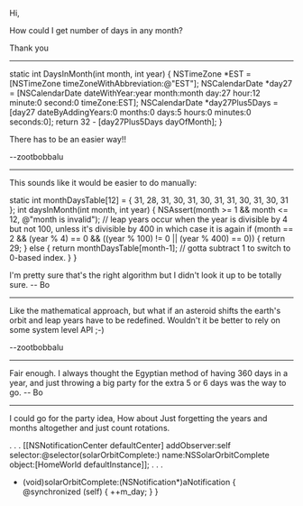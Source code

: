 Hi,

How could I get number of days in any month?

Thank you


----


    

static int DaysInMonth(int month, int year) {
    NSTimeZone *EST = [NSTimeZone timeZoneWithAbbreviation:@"EST"];
    NSCalendarDate *day27 = [NSCalendarDate dateWithYear:year month:month day:27 hour:12 minute:0 second:0 timeZone:EST];
    NSCalendarDate *day27Plus5Days = [day27 dateByAddingYears:0 months:0 days:5 hours:0 minutes:0 seconds:0];
    return 32 - [day27Plus5Days dayOfMonth];
}



There has to be an easier way!!

--zootbobbalu

----

This sounds like it would be easier to do manually:
    
static int monthDaysTable[12] = { 31, 28, 31, 30, 31, 30, 31, 31, 30, 31, 30, 31 };
int daysInMonth(int month, int year)
{
	NSAssert(month >= 1 && month <= 12, @"month is invalid");
	// leap years occur when the year is divisible by 4 but not 100, unless it's divisible by 400 in which case it is again
	if (month == 2 && (year % 4) == 0 && ((year % 100) != 0 || (year % 400) == 0)) {
		return 29;
	} else {
		return monthDaysTable[month-1];  // gotta subtract 1 to switch to 0-based index.
	}
}

I'm pretty sure that's the right algorithm but I didn't look it up to be totally sure. -- Bo

----

Like the mathematical approach, but what if an asteroid shifts the earth's orbit and leap years have to be redefined. Wouldn't it be better to rely on some system level API ;-)

--zootbobbalu

----

Fair enough. I always thought the Egyptian method of having 360 days in a year, and just throwing a big party for the extra 5 or 6 days was the way to go.  -- Bo

----

I could go for the party idea, How about Just forgetting the years and months altogether and just count rotations.
    
.
.
.
[[NSNotificationCenter defaultCenter] addObserver:self selector:@selector(solarOrbitComplete:) name:NSSolarOrbitComplete object:[HomeWorld defaultInstance]];
.
.
.
- (void)solarOrbitComplete:(NSNotification*)aNotification
{
	@synchronized (self) {
		++m_day;
	}
}

